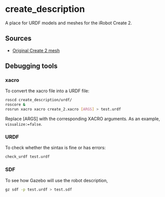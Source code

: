 # create_description

A place for URDF models and meshes for the iRobot Create 2.

## Sources

* [Original Create 2 mesh](https://github.com/goncabrita/roomba_robot)

## Debugging tools

### xacro

To convert the xacro file into a URDF file:

```bash
roscd create_description/urdf/
roscore &
rosrun xacro xacro create_2.xacro [ARGS] > test.urdf
```

Replace [ARGS] with the corresponding XACRO arguments. As an example, `visualize:=false`.

### URDF

To check whether the sintax is fine or has errors:

```bash
check_urdf test.urdf
```

### SDF

To see how Gazebo will use the robot description,

```bash
gz sdf -p test.urdf > test.sdf
```
